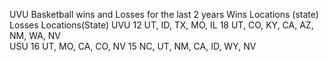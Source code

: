 UVU Basketball wins and Losses for the last 2 years
                Wins		Locations (state)     Losses 	Locations(State)
UVU             12        UT, ID, TX, MO, IL   	18		UT, CO, KY, CA, AZ, NM, WA, NV	
USU						 16			  UT, MO, CA, CO, NV		 15		NC, UT, NM, CA, ID, WY, NV